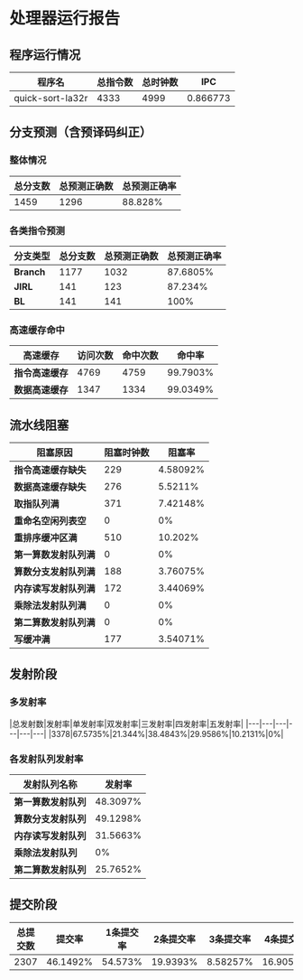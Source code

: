 # 处理器运行报告
## 程序运行情况
|程序名|总指令数|总时钟数|IPC|
|---|---|---|---|
|quick-sort-la32r|4333|4999|0.866773|

## 分支预测（含预译码纠正）
### 整体情况
|总分支数|总预测正确数|总预测正确率|
|---|---|---|
|1459|1296|88.828%|

### 各类指令预测
|分支类型|总分支数|总预测正确数|总预测正确率|
|---|---|---|---|
|**Branch**| 1177 | 1032 | 87.6805%|
|**JIRL**| 141 | 123 | 87.234%|
|**BL**| 141 | 141 | 100%|

### 高速缓存命中
|高速缓存|访问次数|命中次数|命中率|
|---|---|---|---|
|**指令高速缓存**| 4769 | 4759 | 99.7903%|
|**数据高速缓存**| 1347 | 1334 | 99.0349%|
## 流水线阻塞
|阻塞原因|阻塞时钟数|阻塞率|
|---|---|---|
|**指令高速缓存缺失**| 229 | 4.58092%|
|**数据高速缓存缺失**| 276 | 5.5211%|
|**取指队列满**| 371 | 7.42148%|
|**重命名空闲列表空**|0 | 0%|
|**重排序缓冲区满**|510 | 10.202%|
|**第一算数发射队列满**|0 | 0%|
|**算数分支发射队列满**|188 | 3.76075%|
|**内存读写发射队列满**|172 | 3.44069%|
|**乘除法发射队列满**|0 | 0%|
|**第二算数发射队列满**|0 | 0%|
|**写缓冲满**|177 | 3.54071%|

## 发射阶段
### 多发射率
|总发射数|发射率|单发射率|双发射率|三发射率|四发射率|五发射率|
|---|---|---|---|---|---|
|3378|67.5735%|21.344%|38.4843%|29.9586%|10.2131%|0%|

### 各发射队列发射率
|发射队列名称|发射率|
|---|---|
|**第一算数发射队列**|48.3097%|
|**算数分支发射队列**|49.1298%|
|**内存读写发射队列**|31.5663%|
|**乘除法发射队列**|0%|
|**第二算数发射队列**|25.7652%|

## 提交阶段
|总提交数|提交率|1条提交率|2条提交率|3条提交率|4条提交率|
|---|---|---|---|---|---|
|2307|46.1492%|54.573%|19.9393%|8.58257%|16.9051%|
